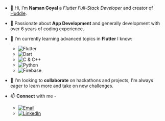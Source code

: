 - 👋 Hi, I’m **Naman Goyal** a *Flutter Full-Stack Developer* and creator of [Huddle](https://play.google.com/store/apps/details?id=com.namangoyaldev.huddle).
- 👀 Passionate about **App Development** and generally development with over 6 years of coding experience.
- 🌱 I’m currently learning advanced topics in **Flutter**
  I know:
   - ![Flutter](https://img.shields.io/badge/Flutter-005cb3.svg?style=flat&logo=Flutter&logoColor=ffffff&labelColor=0050b8)
   - ![Dart](https://img.shields.io/badge/Dart-005cb3.svg?style=flat&logo=Dart&logoColor=ffffff&labelColor=0050b8)
   - ![C & C++](https://img.shields.io/badge/C_&_C++-005cb3.svg?style=flat&logo=C&logoColor=ffffff&labelColor=0050b8)
   - ![Python](https://img.shields.io/badge/Python-005cb3.svg?style=flat&logo=Python&logoColor=ffffff&labelColor=0050b8)
   - ![Firebase](https://img.shields.io/badge/Firebase-005cb3.svg?style=flat&logo=firebase&logoColor=ffffff&labelColor=0050b8)

- 💞️ I’m looking to **collaborate** on hackathons and projects, I'm always eager to learn more and take on new challenges.
- 📫 **Connect** with me -
  - [![Email](https://img.shields.io/badge/GMAIL-namangoyaldev@gmail.com-005cb3.svg?style=flat&logo=Gmail&logoColor=ffffff&labelColor=0050b8)](mailto:namangoyaldev@gmail.com)
  - [![LinkedIn](https://img.shields.io/badge/LinkedIn-Naman%20Goyal-005cb3.svg?style=flat&logo=LinkedIn&logoColor=ffffff&labelColor=0050b8)](https://www.linkedin.com/in/naman-goyal-dev)

